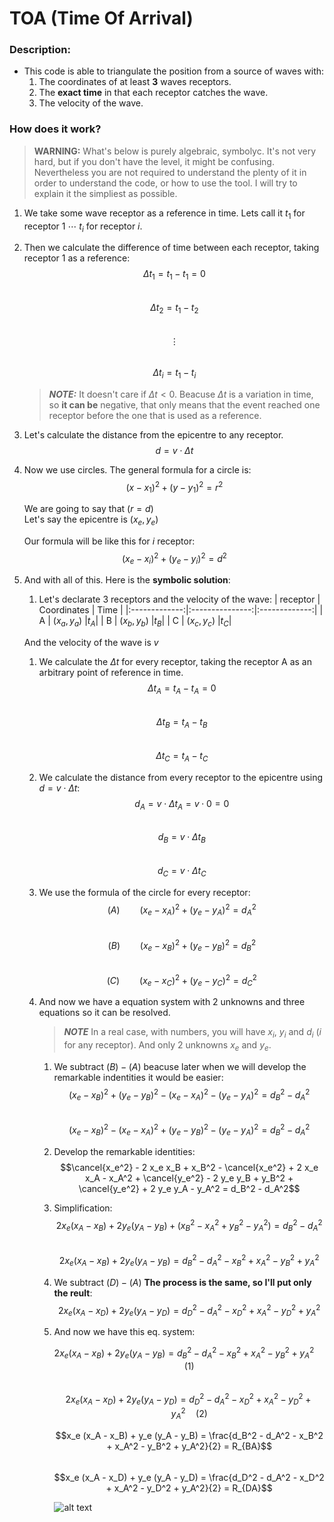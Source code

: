 # TOA (Time Of Arrival)


### Description:
- This code is able to triangulate the position from a source of waves with:
    1. The coordinates of at least **3** waves receptors.
    1. The **exact time** in that each receptor catches the wave.
    1. The velocity of the wave.



### How does it work?

> **WARNING:** What's below is purely algebraic, symbolyc. It's not very hard, but if you don't have the level, it might be confusing. Nevertheless you are not required to understand the plenty of it in order to understand the code, or how to use the tool. I will try to explain it the simpliest as possible.

1. We take some wave receptor as a reference in time. Lets call it $t_1$ for receptor $1$ $\cdots$ $t_i$ for receptor $i$.
1. Then we calculate the difference of time between each receptor, taking receptor 1 as a reference:
    $$\Delta t_1 = t_1 - t_1 = 0$$  
    $$\Delta t_2 = t_1 - t_2$$  
    $$\vdots$$  
    $$\Delta t_i = t_1 - t_i$$  

    > **_NOTE:_**  It doesn't care if $\Delta t < 0$. Beacuse $\Delta t$ is a variation in time, so **it can be** negative, that only means that the event reached one receptor before the one that is used as a reference.

1. Let's calculate the distance from the epicentre to any receptor.  
    $$d = v \cdot \Delta t$$  

1. Now we use circles.
    The general formula for a circle is:  
    $$(x - x_1)^2 + (y - y_1)^2 = r^2 $$  
    
    We are going to say that $(r = d)$  
    Let's say the epicentre is $(x_e, y_e)$  

    Our formula will be like this for $i$ receptor:  
    $$(x_e - x_i)^2 + (y_e - y_i)^2 = d^2$$  

1. And with all of this. Here is the **symbolic solution**:  

    1. Let's declarate 3 receptors and the velocity of the wave:
        | receptor     | Coordinates        | Time      |
        |:-------------:|:---------------:|:-------------:|
        | A         |   $(x_a, y_a)$    |$t_A$|
        | B         |   $(x_b, y_b)$    |$t_B$|
        | C         |   $(x_c, y_c)$    |$t_C$|

    And the velocity of the wave is $v$  

    1. We calculate the $\Delta t$ for every receptor, taking the receptor A as an arbitrary point of reference in time.  
        $$\Delta t_A = t_A - t_A = 0$$  
        $$\Delta t_B = t_A - t_B$$  
        $$\Delta t_C = t_A - t_C$$  

    1. We calculate the distance from every receptor to the epicentre using $d = v \cdot \Delta t$:  
        $$d_A = v \cdot \Delta t_A = v \cdot 0 = 0$$  
        $$d_B = v \cdot \Delta t_B$$  
        $$d_C = v \cdot \Delta t_C$$  
    1. We use the formula of the circle for every receptor:  
        $$\left( A \right)\qquad(x_e - x_A)^2 + (y_e - y_A)^2 = d_A^2$$  
        $$\left( B \right)\qquad(x_e - x_B)^2 + (y_e - y_B)^2 = d_B^2$$  
        $$\left( C \right)\qquad(x_e - x_C)^2 + (y_e - y_C)^2 = d_C^2$$  

    1. And now we have a equation system with 2 unknowns and three equations so it can be resolved.  
        > **_NOTE_** In a real case, with numbers, you will have $x_i$, $y_i$ and $d_i$ ($i$ for any receptor). And only 2 unknowns $x_e$ and $y_e$.  
        1. We subtract $\left( B \right) - \left( A \right)$ beacuse later when we will develop the remarkable indentities it would be easier:  
            $$(x_e - x_B)^2 + (y_e - y_B)^2 - (x_e - x_A)^2 - (y_e - y_A)^2 = d_B^2 - d_A^2$$  
            $$(x_e - x_B)^2 - (x_e - x_A)^2 + (y_e - y_B)^2 - (y_e - y_A)^2 = d_B^2 - d_A^2$$  
        1. Develop the remarkable identities:  
            $$\cancel{x_e^2} - 2 x_e x_B + x_B^2 - \cancel{x_e^2} + 2 x_e x_A - x_A^2 + \cancel{y_e^2} - 2 y_e y_B + y_B^2 + \cancel{y_e^2} + 2 y_e y_A - y_A^2 = d_B^2 - d_A^2$$  
        1. Simplification:  
            $$2 x_e (x_A - x_B) + 2 y_e (y_A - y_B) + (x_B^2 - x_A^2 + y_B^2 - y_A^2) = d_B^2 - d_A^2$$  
            $$2 x_e (x_A - x_B) + 2 y_e (y_A - y_B) = d_B^2 - d_A^2 - x_B^2 + x_A^2 - y_B^2 + y_A^2$$  
        1. We subtract $\left( D \right) - \left( A \right)$ **The process is the same, so I'll put only the reult**:  
            $$2 x_e (x_A - x_D) + 2 y_e (y_A - y_D) = d_D^2 - d_A^2 - x_D^2 + x_A^2 - y_D^2 + y_A^2$$  
        1. And now we have this eq. system:  

            $$2 x_e (x_A - x_B) + 2 y_e (y_A - y_B) = d_B^2 - d_A^2 - x_B^2 + x_A^2 - y_B^2 + y_A^2 \quad (1)$$  
            $$2 x_e (x_A - x_D) + 2 y_e (y_A - y_D) = d_D^2 - d_A^2 - x_D^2 + x_A^2 - y_D^2 + y_A^2 \quad (2)$$  

            $$x_e (x_A - x_B) + y_e (y_A - y_B) = \frac{d_B^2 - d_A^2 - x_B^2 + x_A^2 - y_B^2 + y_A^2}{2} = R_{BA}$$  
            $$x_e (x_A - x_D) + y_e (y_A - y_D) = \frac{d_D^2 - d_A^2 - x_D^2 + x_A^2 - y_D^2 + y_A^2}{2} = R_{DA}$$  

            <!--
            TODO:
                - Usar imagenes para LaTeX (se vera mejor, creo)
                - Empezar el codigo.
            -->
            ![alt text](https://latex.codecogs.com/svg.image?\bg{white}\therefore\because\imath)